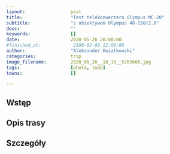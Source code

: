 ```yaml
---
layout:                 post
title:                  "Test telekonwertera Olympus MC-20"
subtitle:               "z obiektywem Olympus 40-150/2.8"
desc:                   ""
keywords:               []
date:                   2020-05-26 20:00:00
#finished_at:            2100-02-09 12:00:00
author:                 "Aleksander Kwiatkowski"
categories:             trip
image_filename:         2020_05_26__18_16__5263666.jpg
tags:                   [photo, todo]
towns:                  []

---
```



## Wstęp

## Opis trasy

## Szczegóły

